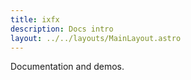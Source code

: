 ```yaml
---
title: ixfx
description: Docs intro
layout: ../../layouts/MainLayout.astro
---
```


Documentation and demos.